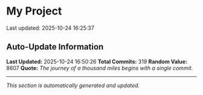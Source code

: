 # My Project


Last updated: 2025-10-24 16:25:37






































































































































































































































































































































































































































































































































































































































































































































## Auto-Update Information

**Last Updated:** 2025-10-24 16:50:26
**Total Commits:** 319
**Random Value:** 8607
**Quote:** _The journey of a thousand miles begins with a single commit._

---
_This section is automatically generated and updated._